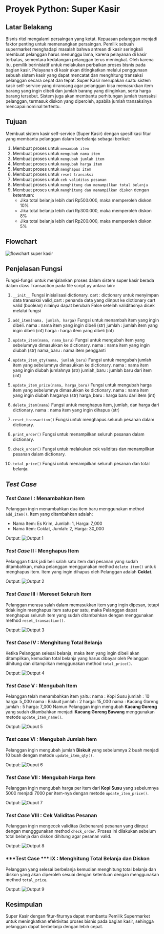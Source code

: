 # Proyek Python: Super Kasir

## Latar Belakang
Bisnis ritel mengalami persaingan yang ketat. Kepuasan pelanggan menjadi faktor penting untuk memenangkan persaingan. Pemilik sebuah supermarket menghadapi masalah bahwa antrean di kasir seringkali membuat pelanggan harus menunggu lama, karena pelayanan di kasir terbatas, sementara kedatangan pelanggan terus meningkat. Oleh karena itu, pemilik berinisiatif untuk melakukan perbaikan proses bisnis pada bagian kasir. Pelayanan di kasir akan ditingkatkan melalui penggunaan sebuah sistem kasir yang dapat mencatat dan menghitung transaksi pelanggan secara cepat dan tepat.
Super Kasir merupakan suatu sistem kasir self-service yang dirancang agar pelanggan bisa memasukkan item barang yang ingin dibeli dan jumlah barang yang diinginkan, serta harga barang tersebut. Sistem juga akan membantu perhitungan jumlah transaksi pelanggan, termasuk diskon yang diperoleh, apabila jumlah transaksinya mencapai nominal tertentu.

## Tujuan
Membuat sistem kasir self-service (Super Kasir) dengan spesifikasi fitur yang  membantu pelanggan dalam berbelanja sebagai berikut:
1. Membuat proses untuk `menambah item`
2. Membuat proses untuk `mengubah nama item`
3. Membuat proses untuk `mengubah jumlah item`
4. Membuat proses untuk `mengubah harga item`
5. Membuat proses untuk `menghapus item`
6. Membuat proses untuk `reset transaksi`
7. Membuat proses untuk `cek validitas pesanan`
8. Membuat proses untuk `menghitung dan menampilkan total belanja`
9. Membuat proses untuk `menghitung dan menampilkan diskon` dengan ketentuan:
    - Jika total belanja lebih dari Rp500.000, maka memperoleh diskon 10%
    - Jika total belanja lebih dari Rp300.000, maka memperoleh diskon 8%
    - Jika total belanja lebih dari Rp200.000, maka memperoleh diskon 5%

## Flowchart
![flowchart super kasir](https://user-images.githubusercontent.com/119470539/218087056-1e418df7-8e2e-43d5-8923-c2175a264706.png)

## Penjelasan Fungsi
Fungsi-fungsi untuk menjalankan proses dalam sistem super kasir berada dalam class Transaction pada file script.py antara lain:
1. `__init__`
Fungsi inisialisasi dictionary.
cart       : dictionary untuk menyimpan data transaksi 
valid_cart : penanda data yang diinput ke dictionary cart valid (boolean)
             nilainya dapat berubah False setelah validitasnya dicek melalui fungsi
2. `add_item(nama, jumlah, harga)`
Fungsi untuk menambah item yang ingin dibeli.
nama       : nama item yang ingin dibeli (str)
jumlah     : jumlah item yang ingin dibeli (int)
harga      : harga item yang dibeli (int)

3. `update_item(nama, nama_baru)`
Fungsi untuk mengubah item yang sebelumnya dimasukkan ke dictionary.
nama       : nama item yang ingin diubah (str)
nama_baru  : nama item pengganti

4. `update_item_qty(nama, jumlah_baru)`
Fungsi untuk mengubah jumlah item yang sebelumnya dimasukkan ke dictionary.
nama        : nama item yang ingin diubah jumlahnya (str)
jumlah_baru : jumlah baru dari item (int)

5. `update_item_price(nama, harga_baru)`
Fungsi untuk mengubah harga item yang sebelumnya dimasukkan ke dictionary.
nama       : nama item yang ingin diubah harganya (str)
harga_baru : harga baru dari item (int)

6. `delete_item(nama)`
Fungsi untuk menghapus item, jumlah, dan harga dari dictionary.
nama : nama item yang ingin dihapus (str)

7. `reset_transaction()`
Fungsi untuk menghapus seluruh pesanan dalam dictionary.

8. `print_order()`
Fungsi untuk menampilkan seluruh pesanan dalam dictionary.

9. `check_order()`
Fungsi untuk melakukan cek validitas dan menampilkan pesanan dalam dictionary.

10. `total_price()`
Fungsi untuk menampilkan seluruh pesanan dan total belanja.

## ***Test Case*** 
### ***Test Case*** I : Menambahkan Item
Pelanggan ingin menambahkan dua item baru menggunakan method `add_item()`. Item yang ditambahkan adalah:
- Nama Item: Es Krim, Jumlah: 1, Harga: 7_000
- Nama Item: Coklat, Jumlah: 2, Harga: 30_000

Output:
![Output 1](https://user-images.githubusercontent.com/119470539/218087364-4b14a30e-83c7-402e-bc64-67ce0274f2f4.png)

### ***Test Case*** II : Menghapus Item
Pelanggan tidak jadi beli salah satu item dari pesanan yang sudah ditambahkan, maka pelanggan menggunakan method `delete item()` untuk menghapus item. Item yang ingin dihapus oleh Pelanggan adalah **Coklat**.

Output:
![Output 2](https://user-images.githubusercontent.com/119470539/218087556-defe0de7-3567-4ffc-afeb-c44c0bc69c13.png)

### ***Test Case*** III : Mereset Seluruh Item
Pelanggan merasa salah dalam memasukkan item yang ingin dipesan, tetapi tidak ingin menghapus item satu per satu, maka Pelanggan dapat menghapus seluruh item yang sudah ditambahkan dengan menggunakan method `reset_transaction()`.

Output:
![Output 3](https://user-images.githubusercontent.com/119470539/218087679-930fd179-6790-438e-ae8e-9192b90250c5.png) 

### ***Test Case*** IV : Menghitung Total Belanja
Ketika Pelanggan selesai belanja, maka item yang ingin dibeli akan ditampilkan, kemudian total belanja yang harus dibayar oleh Pelanggan dihitung dan ditampilkan menggunakan method `total_price()`. 

Output:
![Output 4](https://user-images.githubusercontent.com/119470539/218087795-acd0951f-0c8d-4c60-a421-c04bd3f25f8a.png)

### ***Test Case*** V : Mengubah Item
Pelanggan telah menambahkan item yaitu:
nama : Kopi Susu     jumlah : 10 harga: 5_000
nama : Biskuit       jumlah : 2  harga: 15_000
nama : Kacang Goreng jumlah : 5  harga: 7_000
Namun Pelanggan ingin mengubah **Kacang Goreng** yang sudah ditambahkan menjadi **Kacang Goreng Bawang** menggunakan metode `update_item_name()`.

Output:
![Ouput 5](https://user-images.githubusercontent.com/119470539/218087906-59c1cf81-0005-4799-9a78-211b0ba6c81e.png)

### ***Test case*** VI : Mengubah Jumlah Item
Pelanggan ingin mengubah jumlah **Biskuit** yang sebelumnya 2 buah menjadi 10 buah dengan metode `update_item_qty()`.

Output:
![Ouput 6](https://user-images.githubusercontent.com/119470539/218088121-7d150bc8-ce62-4d38-87bd-33afab35ab83.png)

### ***Test Case*** VII : Mengubah Harga Item
Pelanggan ingin mengubah harga per item dari **Kopi Susu** yang sebelumnya 5000 menjadi 7000 per item-nya dengan metode `update_item_price()`.

Output:
![Ouput 7](https://user-images.githubusercontent.com/119470539/218088235-467da31d-9018-4df0-aaf7-5ad1076eb6a0.png)

### ***Test Case*** VIII : Cek Validitas Pesanan
Pelanggan ingin mengecek validitas (kebenaran) pesanan yang diinput dengan mengggunakan method `check_order`. Proses ini dilakukan sebelum total belanja dan diskon dihitung agar pesanan valid.

Output:
![Output 8](https://user-images.githubusercontent.com/119470539/218088311-0243f2d9-b16a-482e-a06d-b8d3c62ee5ff.png)

### ***Test Case *** IX : Menghitung Total Belanja dan Diskon
Pelanggan yang selesai berbelanja kemudian menghitung total belanja dan diskon yang akan diperoleh sesuai dengan ketentuan dengan menggunakan method `total_price`.

Output:
![Output 9](https://user-images.githubusercontent.com/119470539/218088411-6c335af3-d59e-4424-b35a-c093baea6b78.png)

## Kesimpulan
Super Kasir dengan fitur-fiturnya dapat membantu Pemilik Supermarket untuk meningkatkan efektivitas proses bisnis pada bagian kasir, sehingga pelanggan dapat berbelanja dengan lebih cepat.